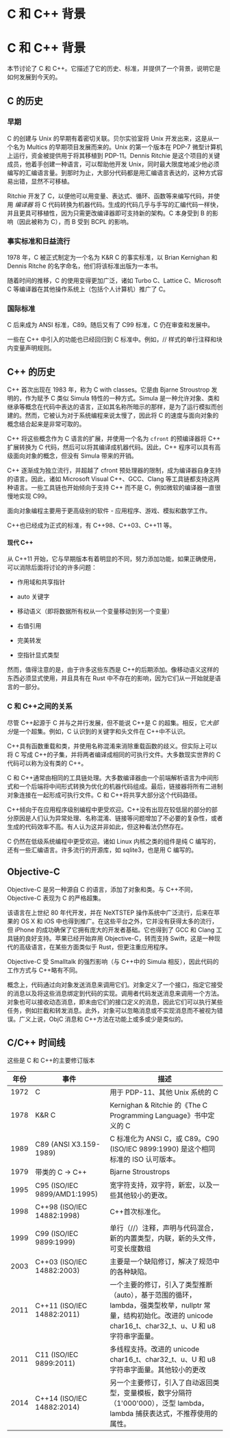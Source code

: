 # C 和 C++ 背景

# C 和 C++ 背景

本节讨论了 C 和 C++。它描述了它的历史、标准，并提供了一个背景，说明它是如何发展到今天的。

## C 的历史

### 早期

C 的创建与 Unix 的早期有着密切关联。贝尔实验室将 Unix 开发出来，这是从一个名为 Multics 的早期项目发展而来的。Unix 的第一个版本在 PDP-7 微型计算机上运行，资金被提供用于将其移植到 PDP-11。Dennis Ritchie 是这个项目的关键成员，他着手创建一种语言，可以帮助他开发 Unix，同时最大限度地减少他必须编写的汇编语言量。到那时为止，大部分代码都是用汇编语言表达的，这种方式容易出错，显然不可移植。

Ritchie 开发了 C，以便他可以用变量、表达式、循环、函数等来编写代码，并使用 *编译器* 将 C 代码转换为机器代码。生成的代码几乎与手写的汇编代码一样快，并且更具可移植性，因为只需更改编译器即可支持新的架构。C 本身受到 B 的影响（因此被称为 C），而 B 受到 BCPL 的影响。

### 事实标准和日益流行

1978 年，C 被正式制定为一个名为 K&R C 的事实标准，以 Brian Kernighan 和 Dennis Ritche 的名字命名，他们将该标准出版为一本书。

随着时间的推移，C 的使用变得更加广泛，诸如 Turbo C、Lattice C、Microsoft C 等编译器在其他操作系统上（包括个人计算机）推广了 C。

### 国际标准

C 后来成为 ANSI 标准，C89。随后又有了 C99 标准，C 仍在审查和发展中。

一些在 C++ 中引入的功能也已经回归到 C 标准中。例如，// 样式的单行注释和块内变量声明规则。

## C++ 的历史

C++ 首次出现在 1983 年，称为 C with classes。它是由 Bjarne Stroustrop 发明的，作为赋予 C 类似 Simula 特性的一种方式。Simula 是一种允许对象、类和继承等概念在代码中表达的语言，正如其名称所暗示的那样，是为了运行模拟而创建的。然而，它被认为对于系统编程来说太慢了，因此将 C 的速度与面向对象的概念结合起来是非常可取的。

C++ 将这些概念作为 C 语言的扩展，并使用一个名为 `cfront` 的预编译器将 C++ 扩展转换为 C 代码，然后可以将其编译成机器代码。因此，C++ 程序可以具有高级面向对象的概念，但没有 Simula 带来的开销。

C++ 逐渐成为独立流行，并超越了 cfront 预处理器的限制，成为编译器自身支持的语言。因此，诸如 Microsoft Visual C++、GCC、Clang 等工具链都支持这两种语言。一些工具链也开始倾向于支持 C++ 而不是 C，例如微软的编译器一直很慢地实现 C99。

面向对象编程主要用于更高级别的软件 - 应用程序、游戏、模拟和数学工作。

C++也已经成为正式的标准，有 C++98、C++03、C++11 等。

#### 现代 C++

从 C++11 开始，它与早期版本有着明显的不同，努力添加功能，如果正确使用，可以消除后面将讨论的许多问题：

+   作用域和共享指针

+   auto 关键字

+   移动语义（即将数据所有权从一个变量移动到另一个变量）

+   右值引用

+   完美转发

+   空指针显式类型

然而，值得注意的是，由于许多这些东西是 C++的后期添加。像移动语义这样的东西必须显式使用，并且具有在 Rust 中不存在的影响，因为它们从一开始就是语言的一部分。

### C 和 C++之间的关系

尽管 C++起源于 C 并与之并行发展，但不能说 C++是 C 的超集。相反，它*大部分*是一个超集。例如，C 认识到的关键字和头文件在 C++中不认识。

C++具有函数重载和类，并使用名称混淆来消除重载函数的歧义。但实际上可以将 C 写成 C++的子集，并将两者编译成相同的可执行文件。大多数现实世界的 C 代码可以称为没有类的 C++。

C 和 C++通常由相同的工具链处理。大多数编译器由一个前端解析语言为中间形式和一个后端将中间形式转换为优化的机器代码组成。最后，链接器将所有二进制对象连接在一起形成可执行文件。C 和 C++将共享大部分这个代码路径。

C++倾向于在应用程序级别编程中更受欢迎。C++没有出现在较低层的部分的部分原因是人们认为异常处理、名称混淆、链接等问题增加了不必要的复杂性，或者生成的代码效率不高。有人认为这并非如此，但这种看法仍然存在。

C 仍然在低级系统编程中更受欢迎。诸如 Linux 内核之类的组件是纯 C 编写的，还有一些汇编语言。许多流行的开源库，如 sqlite3，也是用 C 编写的。

## Objective-C

Objective-C 是另一种源自 C 的语言，添加了对象和类。与 C++不同，Objective-C 表现为 C 的严格超集。

该语言在上世纪 80 年代开发，并在 NeXTSTEP 操作系统中广泛流行，后来在苹果的 OS X 和 iOS 中也得到推广。在这些平台之外，它并没有获得太多的流行，但 iPhone 的成功确保了它拥有庞大的开发者基础。它也得到了 GCC 和 Clang 工具链的良好支持。苹果已经开始弃用 Objective-C，转而支持 Swift，这是一种现代的高级语言，在某些方面类似于 Rust，但更注重应用程序。

Objective-C 受 Smalltalk 的强烈影响（与 C++中的 Simula 相反），因此代码的工作方式与 C++略有不同。

概念上，代码通过向对象发送消息来调用它们。对象定义了一个接口，指定它接受的消息以及将这些消息绑定到代码的实现。调用者代码发送消息来调用一个方法。对象也可以接收动态消息，即未由它们的接口定义的消息，因此它们可以执行某些任务，例如拦截和转发消息。此外，对象可以忽略消息或不实现消息而不被视为错误。广义上说，ObjC 消息和 C++方法在功能上或多或少是类似的。

## C/C++ 时间线

这些是 C 和 C++的主要修订版本

| 年份 | 事件 | 描述 |
| --- | --- | --- |
| 1972 | C | 用于 PDP-11、其他 Unix 系统的 C |
| 1978 | K&R C | Kernighan & Ritchie 的《The C Programming Language》书中定义的 C |
| 1989 | C89 (ANSI X3.159-1989) | C 标准化为 ANSI C，或 C89。C90 (ISO/IEC 9899:1990) 是这个相同标准的 ISO 认可版本。 |
| 1979 | 带类的 C -> C++ | Bjarne Stroustrops |
| 1995 | C95 (ISO/IEC 9899/AMD1:1995) | 宽字符支持，双字符，新宏，以及一些其他较小的更改。 |
| 1998 | C++98 (ISO/IEC 14882:1998) | C++首次标准化。 |
| 1999 | C99 (ISO/IEC 9899:1999) | 单行（//）注释，声明与代码混合，新的内置类型，内联，新的头文件，可变长度数组 |
| 2003 | C++03 (ISO/IEC 14882:2003) | 主要是一个缺陷修订，解决了规范中的各种缺陷。 |
| 2011 | C++11 (ISO/IEC 14882:2011) | 一个主要的修订，引入了类型推断（auto），基于范围的循环，lambda，强类型枚举，nullptr 常量，结构初始化。改进的 unicode char16_t、char32_t、u、U 和 u8 字符串字面量。 |
| 2011 | C11 (ISO/IEC 9899:2011) | 多线程支持。改进的 unicode char16_t、char32_t、u、U 和 u8 字符串字面量。其他较小的更改 |
| 2014 | C++14 (ISO/IEC 14882:2014) | 另一个主要修订，引入了自动返回类型，变量模板，数字分隔符（1'000'000），泛型 lambda，lambda 捕获表达式，不推荐使用的属性。 |
